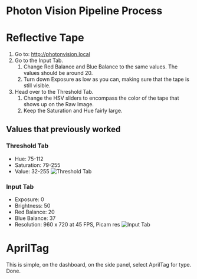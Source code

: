 # Photon Vision Pipeline Process

# Reflective Tape
1. Go to: http://photonvision.local
1. Go to the Input Tab.
    1. Change Red Balance and Blue Balance to the same values. The values should be around 20.
    1. Turn down Exposure as low as you can, making sure that the tape is still visible.
1. Head over to the Threshold Tab.
    1. Change the HSV sliders to encompass the color of the tape that shows up on the Raw Image.
    1. Keep the Saturation and Hue fairly large.



## Values that previously worked

### Threshold Tab
* Hue: 75-112
* Saturation: 79-255
* Value: 32-255
![Threshold Tab](/software/vision/limelight/PhotonVisionPipeline_images/threshold-tab.png)
### Input Tab
* Exposure: 0
* Brightness: 50
* Red Balance: 20
* Blue Balance: 37
* Resolution: 960 x 720 at 45 FPS, Picam res
![Input Tab](/software/vision/limelight/PhotonVisionPipeline_images/input-tab.png)

# AprilTag

This is simple, on the dashboard, on the side panel, select AprilTag for type. Done.

